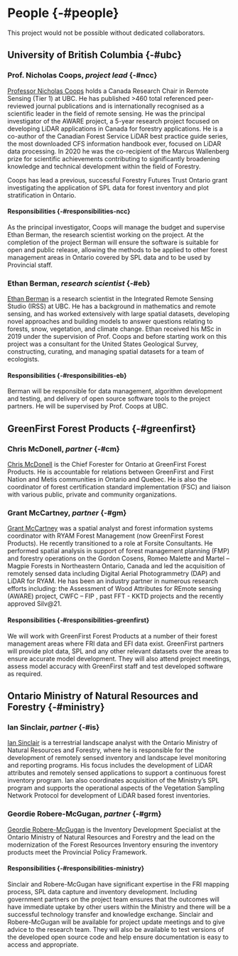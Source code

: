 # People {-#people}

This project would not be possible without dedicated collaborators.

## University of British Columbia {-#ubc}

### Prof. Nicholas Coops, *project lead* {-#ncc}

[Professor Nicholas Coops](https://forestry.ubc.ca/faculty-profile/nicholas-coops/) holds a Canada Research Chair in Remote Sensing (Tier 1) at UBC. He has published >460 total referenced peer-reviewed journal publications and is internationally recognised as a scientific leader in the field of remote sensing. He was the principal investigator of the AWARE project, a 5-year research project focused on developing LiDAR applications in Canada for forestry applications. He is a co-author of the Canadian Forest Service LiDAR best practice guide series, the most downloaded CFS information handbook ever, focused on LiDAR data processing. In 2020 he was the co-recipient of the Marcus Wallenberg prize for scientific achievements contributing to significantly broadening knowledge and technical development within the field of Forestry.

Coops has lead a previous, successful Forestry Futures Trust Ontario grant investigating the application of SPL data for forest inventory and plot stratification in Ontario. 

#### Responsibilities {-#responsibilities-ncc}

As the principal investigator, Coops will manage the budget and supervise Ethan Berman, the research scientist working on the project. At the completion of the project Berman will ensure the software is suitable for open and public release, allowing the methods to be applied to other forest management areas in Ontario covered by SPL data and to be used by Provincial staff.

### Ethan Berman, *research scientist* {-#eb}

[Ethan Berman](linkedin.com/in/ethan-berman) is a research scientist in the Integrated Remote Sensing Studio (IRSS) at UBC. He has a background in mathematics and remote sensing, and has worked extensively with large spatial datasets, developing novel approaches and building models to answer questions relating to forests, snow, vegetation, and climate change. Ethan received his MSc in 2019 under the supervision of Prof. Coops and before starting work on this project was a consultant for the United States Geological Survey, constructing, curating, and managing spatial datasets for a team of ecologists. 

#### Responsibilities {-#responsibilities-eb}

Berman will be responsible for data management, algorithm development and testing, and delivery of open source software tools to the project partners. He will be supervised by Prof. Coops at UBC.

## GreenFirst Forest Products {-#greenfirst}

### Chris McDonell, *partner* {-#cm}

[Chris McDonell](linkedin.com/in/chris-mcdonell-45759113) is the Chief Forester for Ontario at GreenFirst Forest Products. He is accountable for relations between GreenFirst and First Nation and Metis communities in Ontario and Quebec. He is also the coordinator of forest certification standard implementation (FSC) and liaison with various public, private and community organizations.

### Grant McCartney, *partner* {-#gm}

[Grant McCartney](https://ca.linkedin.com/in/grantmccartneygis) was a spatial analyst and forest information systems coordinator with RYAM Forest Management (now GreenFirst Forest Products). He recently transitioned to a role at Forsite Consultants. He performed spatial analysis in support of forest management planning (FMP) and forestry operations on the Gordon Cosens, Romeo Malette and Martel – Magpie Forests in Northeastern Ontario, Canada and led the acquisition of remotely sensed data including Digital Aerial Photogrammetry (DAP) and LiDAR for RYAM. He has been an industry partner in numerous research efforts including: the Assessment of Wood Attributes for REmote sensing (AWARE) project, CWFC – FIP , past FFT - KKTD projects and the recently approved Silv@21.

#### Responsibilities {-#responsibilities-greenfirst}

We will work with GreenFirst Forest Products at a number of their forest management areas where FRI data and EFI data exist. GreenFirst partners will provide plot data, SPL and any other relevant datasets over the areas to ensure accurate model development. They will also attend project meetings, assess model accuracy with GreenFirst staff and test developed software as required. 

## Ontario Ministry of Natural Resources and Forestry {-#ministry}

### Ian Sinclair, *partner* {-#is}

[Ian Sinclair](linkedin.com/in/ian-sinclair-984929a4) is a terrestrial landscape analyst with the Ontario Ministry of Natural Resources and Forestry, where he is responsible for the development of remotely sensed inventory and landscape level monitoring and reporting programs. His focus includes the development of LiDAR attributes and remotely sensed applications to support a continuous forest inventory program. Ian also coordinates acquisition of the Ministry’s SPL program and supports the operational aspects of the Vegetation Sampling Network Protocol for development of LiDAR based forest inventories.

### Geordie Robere-McGugan, *partner* {-#grm}

[Geordie Robere-McGugan](linkedin.com/in/geordie-robere-mcgugan-b5b6aa3) is the Inventory Development Specialist at the Ontario Ministry of Natural Resources and Forestry and the lead on the modernization of the Forest Resources Inventory ensuring the inventory products meet the Provincial Policy Framework. 

#### Responsibilities {-#responsibilities-ministry}

Sinclair and Robere-McGugan have significant expertise in the FRI mapping process, SPL data capture and inventory development. Including government partners on the project team ensures that the outcomes will have immediate uptake by other users within the Ministry and there will be a successful technology transfer and knowledge exchange. Sinclair and Robere-McGugan will be available for project update meetings and to give advice to the research team. They will also be available to test versions of the developed open source code and help ensure documentation is easy to access and appropriate.
